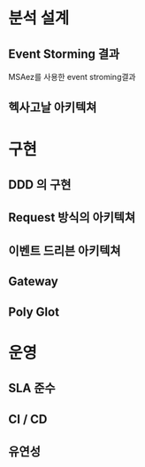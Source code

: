 # 분석 설계

## Event Storming 결과

MSAez를 사용한 event stroming결과

## 헥사고날 아키텍쳐


# 구현

## DDD 의 구현

## Request 방식의 아키텍쳐

## 이벤트 드리븐 아키텍쳐

## Gateway

## Poly Glot


# 운영

## SLA 준수

## CI / CD

## 유연성
